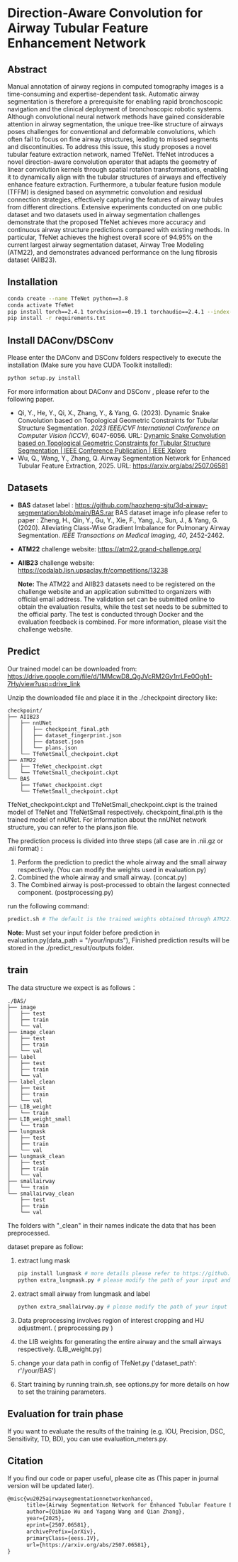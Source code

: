# Direction-Aware Convolution for Airway Tubular Feature Enhancement Network

## Abstract
Manual annotation of airway regions in computed tomography images is a time-consuming and expertise-dependent task. Automatic airway segmentation is therefore a prerequisite for enabling rapid bronchoscopic navigation and the clinical deployment of bronchoscopic robotic systems. Although convolutional neural network methods have gained considerable attention in airway segmentation, the unique tree-like structure of airways poses challenges for conventional and deformable convolutions, which often fail to focus on fine airway structures, leading to missed segments and discontinuities. To address this issue, this study proposes a novel tubular feature extraction network, named TfeNet. TfeNet introduces a novel direction-aware convolution operator that adapts the geometry of linear convolution kernels through spatial rotation transformations, enabling it to dynamically align with the tubular structures of airways and effectively enhance feature extraction. Furthermore, a tubular feature fusion module (TFFM) is designed based on asymmetric convolution and residual connection strategies, effectively capturing the features of airway tubules from different directions. Extensive experiments conducted on one public dataset and two datasets used in airway segmentation challenges demonstrate that the proposed TfeNet achieves more accuracy and continuous airway structure predictions compared with existing methods. In particular, TfeNet achieves the highest overall score of 94.95% on the current largest airway segmentation dataset, Airway Tree Modeling (ATM22), and demonstrates advanced performance on the lung fibrosis dataset (AIIB23).

## Installation
```bash
conda create --name TfeNet python==3.8
conda activate TfeNet
pip install torch==2.4.1 torchvision==0.19.1 torchaudio==2.4.1 --index-url https://download.pytorch.org/whl/cu121
pip install -r requirements.txt
```

## Install DAConv/DSConv
Please enter the DAConv and DSConv folders respectively to execute the installation (Make sure you have CUDA Toolkit installed):

```bash
python setup.py install
```

For more information about DAConv and DSConv , please refer to the following paper.

- Qi, Y., He, Y., Qi, X., Zhang, Y., & Yang, G. (2023). Dynamic Snake Convolution based on Topological Geometric Constraints for Tubular Structure Segmentation. *2023 IEEE/CVF International Conference on Computer Vision (ICCV)*, 6047-6056. URL: [Dynamic Snake Convolution based on Topological Geometric Constraints for Tubular Structure Segmentation | IEEE Conference Publication | IEEE Xplore](https://ieeexplore.ieee.org/document/10378018/)
- Wu, Q., Wang, Y., Zhang, Q. Airway Segmentation Network for Enhanced Tubular Feature Extraction, 2025. URL: https://arxiv.org/abs/2507.06581

## Datasets

- **BAS** dataset label : https://github.com/haozheng-sjtu/3d-airway-segmentation/blob/main/BAS.rar
  BAS dataset image info please refer to paper : Zheng, H., Qin, Y., Gu, Y., Xie, F., Yang, J., Sun, J., & Yang, G. (2020). Alleviating Class-Wise Gradient Imbalance for Pulmonary Airway Segmentation. *IEEE Transactions on Medical Imaging, 40*, 2452-2462.

- **ATM22** challenge website: https://atm22.grand-challenge.org/

- **AIIB23** challenge website: https://codalab.lisn.upsaclay.fr/competitions/13238

  **Note:** The ATM22 and AIIB23 datasets need to be registered on the challenge website and an application submitted to organizers with official email address. The validation set can be submitted online to obtain the evaluation results, while the test set needs to be submitted to the official party. The test is conducted through Docker and the evaluation feedback is combined. For more information, please visit the challenge website.


## Predict
Our trained model can be downloaded from:
https://drive.google.com/file/d/1MMcwD8_QgJVcRM2Gy1rrLFe0Ogh1-7Hy/view?usp=drive_link

Unzip the downloaded file and place it in the ./checkpoint directory like:

```
checkpoint/
├── AIIB23
│   ├── nnUNet
│   │   ├── checkpoint_final.pth
│   │   ├── dataset_fingerprint.json
│   │   ├── dataset.json
│   │   └── plans.json
│   └── TfeNetSmall_checkpoint.ckpt
├── ATM22
│   ├── TfeNet_checkpoint.ckpt
│   └── TfeNetSmall_checkpoint.ckpt
└── BAS
    ├── TfeNet_checkpoint.ckpt
    └── TfeNetSmall_checkpoint.ckpt
```

TfeNet_checkpoint.ckpt and TfeNetSmall_checkpoint.ckpt is the trained model of TfeNet and TfeNetSmall respectively.   checkpoint_final.pth is the trained model of nnUNet.  For information about the nnUNet network structure, you can refer to the plans.json file.

The prediction process is divided into three steps (all case are in .nii.gz or .nii format) :
1. Perform the prediction to predict the whole airway and the small airway respectively. (You can modify the weights used in evaluation.py)
2. Combined the whole airway and small airway. (concat.py)
3. The Combined airway is post-processed to obtain the largest connected component. (postprocessing.py)

run the following command:

```bash
predict.sh # The default is the trained weights obtained through ATM22.
```

**Note:** Must set your input folder before prediction in evaluation.py(data_path = "/your/inputs"), Finished prediction results will be stored in the ./predict_result/outputs folder.

## train

The data structure we expect is as follows：

```
./BAS/
├── image
│   ├── test
│   ├── train
│   └── val
├── image_clean
│   ├── test
│   ├── train
│   └── val
├── label
│   ├── test
│   ├── train
│   └── val
├── label_clean
│   ├── test
│   ├── train
│   └── val
├── LIB_weight
│   └── train
├── LIB_weight_small
│   └── train
├── lungmask
│   ├── test
│   ├── train
│   └── val
├── lungmask_clean
│   ├── test
│   ├── train
│   └── val
├── smallairway
│   └── train
└── smallairway_clean
    ├── test
    ├── train
    └── val
```

The folders with "_clean" in their names indicate the data that has been preprocessed.

dataset prepare as follow:

1. extract lung mask
    
    ```bash
    pip install lungmask # more details please refer to https://github.com/JoHof/lungmask
    python extra_lungmask.py # please modify the path of your input and save folder.
    ```
    
2. extract small airway from lungmask and label
    
    ```bash
    python extra_smallairway.py # please modify the path of your input and save folder.
    ```
    
4. Data preprocessing involves region of interest cropping and HU adjustment. ( preprocessing.py )

5. the LIB weights for generating the entire airway and the small airways respectively. (LIB_weight.py)

6. change your data path in config of TfeNet.py ('dataset_path': r'/your/BAS')

7. Start training by running train.sh, see options.py for more details on how to set the training parameters.


## Evaluation for train phase
If you want to evaluate the results of the training (e.g. IOU, Precision, DSC, Sensitivity, TD, BD), you can use evaluation_meters.py.

## Citation

If you find our code or paper useful, please cite as (This paper in journal version will be updated later).

```latex
@misc{wu2025airwaysegmentationnetworkenhanced,
      title={Airway Segmentation Network for Enhanced Tubular Feature Extraction}, 
      author={Qibiao Wu and Yagang Wang and Qian Zhang},
      year={2025},
      eprint={2507.06581},
      archivePrefix={arXiv},
      primaryClass={eess.IV},
      url={https://arxiv.org/abs/2507.06581}, 
}
```





